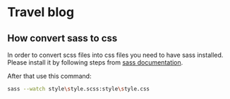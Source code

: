 # Travel blog  

## How convert sass to css

In order to convert scss files into css files you need to have sass installed.  
Please install it by following steps from [sass documentation](http://sass-lang.com/install).  

After that use this command:

```bash
sass --watch style\style.scss:style\style.css
```
